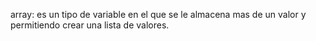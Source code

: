array: es un tipo de variable en el que se le almacena mas de un valor y permitiendo crear una lista de valores.